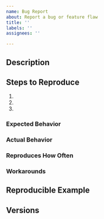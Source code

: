 ```yaml
---
name: Bug Report
about: Report a bug or feature flaw
title: ''
labels: ''
assignees: ''

---
```


<!--

Welcome! Thank you for reporting bugs!

First of all, please star our repo. Your support is vital to the continued maintenance of SeaORM.

Want to ask a question? You can reach us via:

- Discord: https://discord.com/invite/uCPdDXzbdv
- GitHub Discussions: https://github.com/SeaQL/sea-orm/discussions/new

Please make sure that you are not asking for a missing feature; a bug is incorrect behavior -
either in the feature specification or implementation.

Please also make sure your description is clear and precise - maintainers don't have access to your
code and can't see what you have seen. Please avoid vague descriptions like "they are different"
or "the program crashes" - in either case, provide exact information.

If you are certain there is a bug, please provide a reproducible example, which helps the investigator
to pin-point the bug and the implementor to verify that a solution is satisfactory. Bug reports without 
reproducible example may be closed immediately or dangle forever.

Finally, please search for existing issues and discussions before submission. Feel free to revive old
threads if you have new information to add, but please don't ask for ETA or "+1".

-->

## Description

<!-- Briefly describe the bug -->

## Steps to Reproduce

1. <!-- First step -->
2. <!-- Then -->
3. <!-- And so on -->

### Expected Behavior

<!-- What is expected to happen? -->

### Actual Behavior

<!-- What actually happened? -->

### Reproduces How Often

<!-- Is it always reproducible? -->

### Workarounds

<!-- What experiments have you done to understand / workaround the bug? -->

## Reproducible Example

<!-- Please add a minimal reproducible example under https://github.com/SeaQL/sea-orm/tree/master/issues, and open a PR subsequently. -->

## Versions

<!-- You can get this information from the output of `cargo tree | grep sea-` from the console. Also, please include the database and OS that you are running. -->